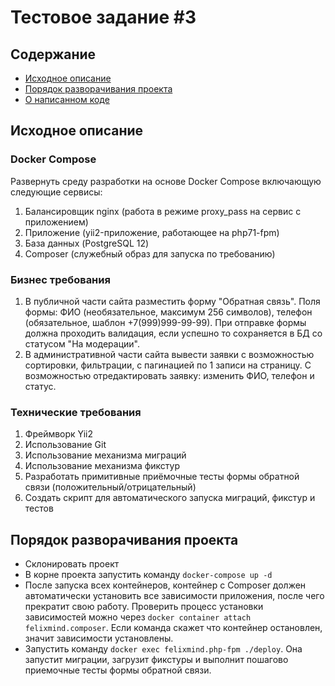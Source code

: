 # Тестовое задание #3

## Содержание

- [Исходное описание](#original)
- [Порядок разворачивания проекта](#deploy)
- [О написанном коде](#about-code)

## <a name="original"></a> Исходное описание

### Docker Compose

Развернуть среду разработки на основе Docker Compose включающую следующие сервисы:
1. Балансировщик nginx (работа в режиме proxy_pass на сервис с приложением)
1. Приложение (yii2-приложение, работающее на php71-fpm)
1. База данных (PostgreSQL 12)
1. Composer (служебный образ для запуска по требованию)

### Бизнес требования

1. В публичной части сайта разместить форму "Обратная связь". Поля формы: ФИО (необязательное, максимум 256 символов), телефон (обязательное, шаблон +7(999)999-99-99). При отправке формы должна проходить валидация, если успешно то сохраняется в БД со статусом "На модерации".
1. В административной части сайта вывести заявки с возможностью сортировки, фильтрации, с пагинацией по 1 записи на страницу. С возможностью отредактировать заявку: изменить ФИО, телефон и статус.

### Технические требования

1. Фреймворк Yii2
1. Использование Git
1. Использование механизма миграций
1. Использование механизма фикстур
1. Разработать примитивные приёмочные тесты формы обратной связи (положительный/отрицательный)
1. Создать скрипт для автоматического запуска миграций, фикстур и тестов

 ## <a name="deploy"></a> Порядок разворачивания проекта
 
* Склонировать проект
* В корне проекта запустить команду `docker-compose up -d`
* После запуска всех контейнеров, контейнер с Composer должен автоматически установить все зависимости приложения, после чего прекратит свою работу. Проверить процесс установки зависимостей можно через `docker container attach felixmind.composer`. Если команда скажет что контейнер остановлен, значит зависимости установлены.
* Запустить команду `docker exec felixmind.php-fpm ./deploy`. Она запустит миграции, загрузит фикстуры и выполнит пошагово приемочные тесты формы обратной связи.